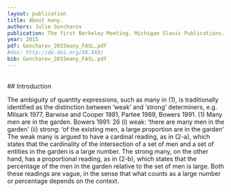 ```yaml
---
layout: publication
title: About many.
authors: Julie Goncharov
publication: The first Berkeley Meeting. Michigan Slavic Publications.
year: 2015
pdf: Goncharov_2015many_FASL.pdf
#doi: http://dx.doi.org/XX.XXX/
bib: Goncharov_2015many_FASL.pdf
---
```

<br>
## Introduction

The ambiguity of quantity expressions, such as many in (1), is
traditionally identified as the distinction between ‘weak’ and ‘strong’
determiners, e.g. Milsark 1977, Barwise and Cooper 1981, Partee 1989,
Bowers 1991.
(1) Many men are in the garden. Bowers 1991: 26
 (i) weak: ‘there are many men in the garden’
 (ii) strong: ‘of the existing men, a large proportion are in the garden’
The weak many is argued to have a cardinal reading, as in (2-a), which
states that the cardinality of the intersection of a set of men and a set of
entities in the garden is a large number. The strong many, on the other
hand, has a proportional reading, as in (2-b), which states that the
percentage of the men in the garden relative to the set of men is large.
Both these readings are vague, in the sense that what counts as a large
number or percentage depends on the context.
